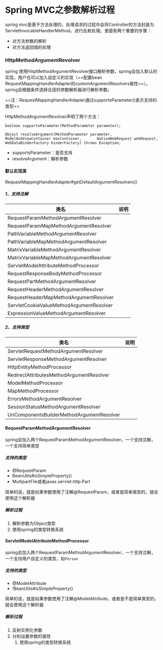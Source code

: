 # Spring MVC之参数解析过程
spring mvc是基于方法处理的，处理请求的过程中会将Controller的方法封装为ServletInvocableHandlerMethod，进行反射处理。里面有两个重要的步骤：

* 对方法参数的解析
* 对方法返回值的处理

### HttpMethodArgumentRevolver
spring 使用HttpMethodArgumentRevolver接口解析参数，spring会加入默认的实现，用户也可以加入自定义的实现（==配置bean RequestMappingHandlerAdapter的customArgumentResolvers属性==）。spring会根据条件选择合适的参数解析器进行解析参数。

==注：RequestMappingHandlerAdapter通过supportsParameter()表示支持的类型==

HttpMethodArgumentRevolver声明了两个方法：



```
boolean supportsParameter(MethodParameter parameter);

Object resolveArgument(MethodParameter parameter, ModelAndViewContainer mavContainer, 		NativeWebRequest webRequest, WebDataBinderFactory binderFactory) throws Exception; 
```

* supportsParameter：是否支持
* resolveArgument：解析参数


#### 默认实现类
RequestMappingHandlerAdapter#getDefaultArgumentResolvers()

##### 1、支持注解

类名 | 说明
------- | -------
RequestParamMethodArgumentResolver |
RequestParamMapMethodArgumentResolver |
PathVariableMethodArgumentResolver |
PathVariableMapMethodArgumentResolver |
MatrixVariableMethodArgumentResolver |
MatrixVariableMapMethodArgumentResolver |
ServletModelAttributeMethodProcessor|
RequestResponseBodyMethodProcessor|
RequestPartMethodArgumentResolver|
RequestHeaderMethodArgumentResolver|
RequestHeaderMapMethodArgumentResolver|
ServletCookieValueMethodArgumentResolver|
ExpressionValueMethodArgumentResolver|

##### 2、支持类型

类名 | 说明
------- | -------
ServletRequestMethodArgumentResolver|
ServletResponseMethodArgumentResolver|
HttpEntityMethodProcessor|
RedirectAttributesMethodArgumentResolver|
ModelMethodProcessor|
MapMethodProcessor|
ErrorsMethodArgumentResolver|
SessionStatusMethodArgumentResolver|
UriComponentsBuilderMethodArgumentResolver|


#### RequestParamMethodArgumentResolver
spring会加入两个RequestParamMethodArgumentResolver，一个支持注解，一个支持简单类型

##### 支持的类型
* @RequestParam
* BeanUtils#isSimpleProperty()
* MultipartFile或者javax.servlet.http.Part

简单的说，就是如果参数使用了注解@RequestParam，或者是简单类型的，就会使用这个解析器

##### 解析过程

1. 解析参数为Object类型
2. 使用spring的类型转换系统

#### ServletModelAttributeMethodProcessor
spring会加入两个RequestParamMethodArgumentResolver，一个支持注解，一个支持用户自定义的类型，如`Person`

##### 支持的类型
* @ModelAttribute
* !BeanUtils#isSimpleProperty()

简单的说，就是如果参数使用了注解@ModelAttribute，或者是不是简单类型的，就会使用这个解析器

##### 解析过程

1. 反射实例化参数
2. 分别设置参数的属性
	1. 使用spring的类型转换系统


